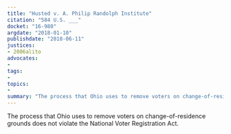 ```yaml
---
title: "Husted v. A. Philip Randolph Institute"
citation: "584 U.S. ___"
docket: "16-980"
argdate: "2018-01-10"
publishdate: "2018-06-11"
justices:
- 2006alito
advocates:
- 
tags:
- 
topics:
- 
summary: "The process that Ohio uses to remove voters on change-of-residence grounds does not violate the National Voter Registration Act."
---
```

The process that Ohio uses to remove voters on change-of-residence grounds does not violate the National Voter Registration Act.

